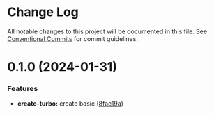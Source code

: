 # Change Log

All notable changes to this project will be documented in this file.
See [Conventional Commits](https://conventionalcommits.org) for commit guidelines.

# 0.1.0 (2024-01-31)

### Features

- **create-turbo:** create basic ([8fac19a](https://github.com/Yxwww/typescript-monorepo-template/commit/8fac19a691b9a4cf0315fe3e512aa71a145bc356))
